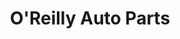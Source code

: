 ---
title: "O'Reilly Auto Parts"
url: /louisville/oreilly-auto-parts-taylor-boulevard/
shop: Autoteile
---
